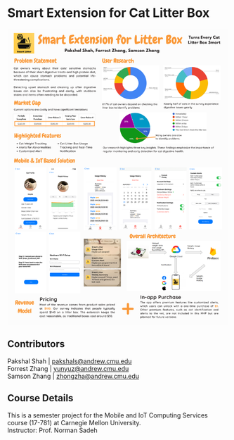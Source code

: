 # Smart Extension for Cat Litter Box

![alt text](17781_Final_Post.png)

## Contributors
Pakshal Shah | pakshals@andrew.cmu.edu\
Forrest Zhang | yunyuz@andrew.cmu.edu\
Samson Zhang | zhongzha@andrew.cmu.edu

## Course Details
This is a semester project for the Mobile and IoT Computing Services course (17-781) at Carnegie Mellon University.\
Instructor: Prof. Norman Sadeh
